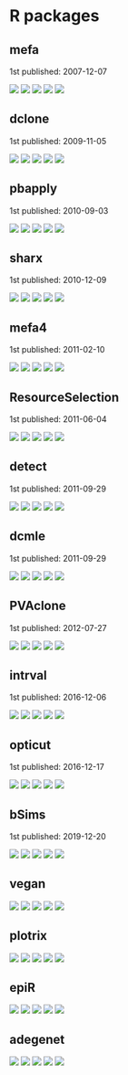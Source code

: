 # R packages

## mefa

1st published: 2007-12-07

![](http://cranlogs.r-pkg.org/badges/grand-total/mefa)
![](http://cranlogs.r-pkg.org/badges/last-month/mefa)
![](http://cranlogs.r-pkg.org/badges/last-week/mefa)
![](http://cranlogs.r-pkg.org/badges/last-day/mefa)
![](https://tinyverse.netlify.com/badge/mefa)

## dclone

1st published: 2009-11-05

![](http://cranlogs.r-pkg.org/badges/grand-total/dclone)
![](http://cranlogs.r-pkg.org/badges/last-month/dclone)
![](http://cranlogs.r-pkg.org/badges/last-week/dclone)
![](http://cranlogs.r-pkg.org/badges/last-day/dclone)
![](https://tinyverse.netlify.com/badge/dclone)

## pbapply

1st published: 2010-09-03

![](http://cranlogs.r-pkg.org/badges/grand-total/pbapply)
![](http://cranlogs.r-pkg.org/badges/last-month/pbapply)
![](http://cranlogs.r-pkg.org/badges/last-week/pbapply)
![](http://cranlogs.r-pkg.org/badges/last-day/pbapply)
![](https://tinyverse.netlify.com/badge/pbapply)

## sharx

1st published: 2010-12-09

![](http://cranlogs.r-pkg.org/badges/grand-total/sharx)
![](http://cranlogs.r-pkg.org/badges/last-month/sharx)
![](http://cranlogs.r-pkg.org/badges/last-week/sharx)
![](http://cranlogs.r-pkg.org/badges/last-day/sharx)
![](https://tinyverse.netlify.com/badge/sharx)

## mefa4

1st published: 2011-02-10

![](http://cranlogs.r-pkg.org/badges/grand-total/mefa4)
![](http://cranlogs.r-pkg.org/badges/last-month/mefa4)
![](http://cranlogs.r-pkg.org/badges/last-week/mefa4)
![](http://cranlogs.r-pkg.org/badges/last-day/mefa4)
![](https://tinyverse.netlify.com/badge/mefa4)

## ResourceSelection

1st published: 2011-06-04

![](http://cranlogs.r-pkg.org/badges/grand-total/ResourceSelection)
![](http://cranlogs.r-pkg.org/badges/last-month/ResourceSelection)
![](http://cranlogs.r-pkg.org/badges/last-week/ResourceSelection)
![](http://cranlogs.r-pkg.org/badges/last-day/ResourceSelection)
![](https://tinyverse.netlify.com/badge/ResourceSelection)

## detect

1st published: 2011-09-29

![](http://cranlogs.r-pkg.org/badges/grand-total/detect)
![](http://cranlogs.r-pkg.org/badges/last-month/detect)
![](http://cranlogs.r-pkg.org/badges/last-week/detect)
![](http://cranlogs.r-pkg.org/badges/last-day/detect)
![](https://tinyverse.netlify.com/badge/detect)

## dcmle

1st published: 2011-09-29

![](http://cranlogs.r-pkg.org/badges/grand-total/dcmle)
![](http://cranlogs.r-pkg.org/badges/last-month/dcmle)
![](http://cranlogs.r-pkg.org/badges/last-week/dcmle)
![](http://cranlogs.r-pkg.org/badges/last-day/dcmle)
![](https://tinyverse.netlify.com/badge/dcmle)

## PVAclone

1st published: 2012-07-27

![](http://cranlogs.r-pkg.org/badges/grand-total/PVAClone)
![](http://cranlogs.r-pkg.org/badges/last-month/PVAClone)
![](http://cranlogs.r-pkg.org/badges/last-week/PVAClone)
![](http://cranlogs.r-pkg.org/badges/last-day/PVAClone)
![](https://tinyverse.netlify.com/badge/PVAClone)

## intrval

1st published: 2016-12-06

![](http://cranlogs.r-pkg.org/badges/grand-total/intrval)
![](http://cranlogs.r-pkg.org/badges/last-month/intrval)
![](http://cranlogs.r-pkg.org/badges/last-week/intrval)
![](http://cranlogs.r-pkg.org/badges/last-day/intrval)
![](https://tinyverse.netlify.com/badge/intrval)

## opticut

1st published: 2016-12-17

![](http://cranlogs.r-pkg.org/badges/grand-total/opticut)
![](http://cranlogs.r-pkg.org/badges/last-month/opticut)
![](http://cranlogs.r-pkg.org/badges/last-week/opticut)
![](http://cranlogs.r-pkg.org/badges/last-day/opticut)
![](https://tinyverse.netlify.com/badge/opticut)

## bSims

1st published: 2019-12-20

![](http://cranlogs.r-pkg.org/badges/grand-total/bSims)
![](http://cranlogs.r-pkg.org/badges/last-month/bSims)
![](http://cranlogs.r-pkg.org/badges/last-week/bSims)
![](http://cranlogs.r-pkg.org/badges/last-day/bSims)
![](https://tinyverse.netlify.com/badge/bSims)

## vegan

![](http://cranlogs.r-pkg.org/badges/grand-total/vegan?color=orange)
![](http://cranlogs.r-pkg.org/badges/last-month/vegan?color=orange)
![](http://cranlogs.r-pkg.org/badges/last-week/vegan?color=orange)
![](http://cranlogs.r-pkg.org/badges/last-day/vegan?color=orange)
![](https://tinyverse.netlify.com/badge/vegan?color=orange)

## plotrix

![](http://cranlogs.r-pkg.org/badges/grand-total/plotrix?color=yellow)
![](http://cranlogs.r-pkg.org/badges/last-month/plotrix?color=yellow)
![](http://cranlogs.r-pkg.org/badges/last-week/plotrix?color=yellow)
![](http://cranlogs.r-pkg.org/badges/last-day/plotrix?color=yellow)
![](https://tinyverse.netlify.com/badge/plotrix?color=yellow)

## epiR

![](http://cranlogs.r-pkg.org/badges/grand-total/epiR?color=yellow)
![](http://cranlogs.r-pkg.org/badges/last-month/epiR?color=yellow)
![](http://cranlogs.r-pkg.org/badges/last-week/epiR?color=yellow)
![](http://cranlogs.r-pkg.org/badges/last-day/epiR?color=yellow)
![](https://tinyverse.netlify.com/badge/epiR?color=yellow)

## adegenet

![](http://cranlogs.r-pkg.org/badges/grand-total/adegenet?color=yellow)
![](http://cranlogs.r-pkg.org/badges/last-month/adegenet?color=yellow)
![](http://cranlogs.r-pkg.org/badges/last-week/adegenet?color=yellow)
![](http://cranlogs.r-pkg.org/badges/last-day/adegenet?color=yellow)
![](https://tinyverse.netlify.com/badge/adegenet?color=yellow)
